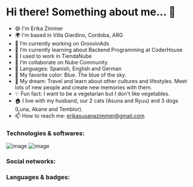 # Hi there! Something about me... 👋 

- 😄 I'm Erika Zimmer
- 🌍 I'm based in Villa Giardino, Cordoba, ARG
- 🚀 I’m currently working on GroovinAds
- 📒 I’m currently learning about Backend Programming at CoderHouse
- 🦄 I used to work in TiendaNube 
- 👯 I’m collaborate on Nube Community
- 💬 Languages: Spanish, English and German
- 🌈 My favorite color: Blue. The blue of the sky.
- 🔮 My dream: Travel and learn about other cultures and lifestyles. Meet lots of new people and create new memories with them.
- ✨ Fun fact: I want to be a vegetarian but I don't like vegetables.
- 🏠 I live with my husband, our 2 cats (Asuna and Ryuu) and 3 dogs (Luna, Akane and Temblor).
- 📫 How to reach me: erikasusanazimmer@gmail.com


### Technologies & softwares:
![image](https://user-images.githubusercontent.com/55201104/174331199-76420161-8550-4f4c-bd50-9ad910731d6f.png)
![image](https://user-images.githubusercontent.com/55201104/174331244-e8ec6c11-79ee-4aec-a43d-10e3bb92fec8.png)


### Social networks:

### Languages & badges:
